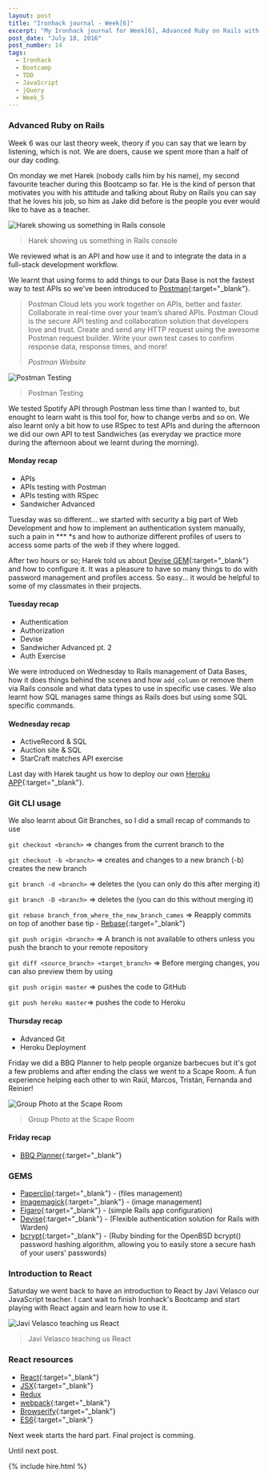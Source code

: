 ```yaml
---
layout: post
title: "Ironhack journal - Week[6]"
excerpt: "My Ironhack journal for Week[6], Advanced Ruby on Rails with Harek"
post_date: "July 18, 2016"
post_number: 14
tags: 
  - Ironhack
  - Bootcamp
  - TDD
  - JavaScript
  - jQuery
  - Week_5
---
```


### Advanced Ruby on Rails

Week 6 was our last theory week, theory if you can say that we learn by listening, which is not. We are doers, cause we spent more than a half of our day coding.

On monday we met Harek (nobody calls him by his name), my second favourite teacher during this Bootcamp so far. He is the kind of person that motivates you with his attitude and talking about Ruby on Rails you can say that he loves his job, so him as Jake did before is the people you ever would like to have as a teacher.

<img src="/images/post-irnohack-week-six-b.jpg" alt="Harek showing us something in Rails console">

<div>
  <blockquote class="container  alert">
    <p>Harek showing us something in Rails console</p>
  </blockquote>
</div>

We reviewed what is an API and how use it and to integrate the data in a full-stack development workflow.

We learnt that using forms to add things to our Data Base is not the fastest way to test APIs so we've been introduced to [Postman](https://www.getpostman.com){:target="_blank"}.

<div class="blockquote">
  <blockquote class="container">
    <p>Postman Cloud lets you work together on APIs, better and faster. Collaborate in real-time over your team’s shared APIs. Postman Cloud is the secure API testing and collaboration solution that developers love and trust. Create and send any HTTP request using the awesome Postman request builder. Write your own test cases to confirm response data, response times, and more!</p>
    <cite>Postman Website</cite>
  </blockquote>
</div>

<img src="/images/post-irnohack-week-six-c.jpg" alt="Postman Testing">

<div>
  <blockquote class="container  alert">
    <p>Postman Testing</p>
  </blockquote>
</div>

We tested Spotify API through Postman less time than I wanted to, but enought to learn waht is this tool for, how to change verbs and so on. We also learnt only a bit how to use RSpec to test APIs and during the afternoon we did our own API to test Sandwiches (as everyday we practice more during the afternoon about we learnt during the morning).

#### Monday recap

+ APIs
+ APIs testing with Postman
+ APIs testing with RSpec
+ Sandwicher Advanced

Tuesday was so different... we started with security a big part of Web Development and how to implement an authentication system manually, such a pain in *** *s and how to authorize different profiles of users to access some parts of the web if they where logged.

After two hours or so; Harek told us about [Devise GEM](https://github.com/plataformatec/devise){:target="_blank"} and how to configure it. It was a pleasure to have so many things to do with password management and profiles access. So easy... it would be helpful to some of my classmates in their projects.

#### Tuesday recap

+ Authentication
+ Authorization
+ Devise
+ Sandwicher Advanced pt. 2
+ Auth Exercise

We were introduced on Wednesday to Rails management of Data Bases, how it does things behind the scenes and how `add_column` or remove them via Rails console and what data types to use in specific use cases. We also learnt how SQL manages same things as Rails does but using some SQL specific commands.

#### Wednesday recap

+ ActiveRecord & SQL
+ Auction site & SQL
+ StarCraft matches API exercise

Last day with Harek taught us how to deploy our own [Heroku APP](https://www.heroku.com){:target="_blank"}.

### Git CLI usage

We also learnt about Git Branches, so I did a small recap of commands to use

`git checkout <branch>` => changes from the current branch to the <branch>

`git checkout -b <branch>` => creates and changes to a new branch (-b) creates the new branch

`git branch -d <branch>` => deletes the <branch> (you can only do this after merging it)

`git branch -D <branch>` => deletes the <branch> (you can do this without merging it)

`git rebase branch_from_where_the_new_branch_cames` => Reapply commits on top of another base tip - [Rebase](https://git-scm.com/docs/git-rebase){:target="_blank"}

`git push origin <branch>` => A branch is not available to others unless you push the branch to your remote repository

`git diff <source_branch> <target_branch>` => Before merging changes, you can also preview them by using

`git push origin master` => pushes the code to GitHub

`git push heroku master`=> pushes the code to Heroku

#### Thursday recap
+ Advanced Git
+ Heroku Deployment

Friday we did a BBQ Planner to help people organize barbecues but it's got a few problems and after ending the class we went to a Scape Room. A fun experience helping each other to win Raúl, Marcos, Tristán, Fernanda and Reinier!

<img src="/images/post-irnohack-week-six-d.jpg" alt="Group Photo at the Scape Room">

<div>
  <blockquote class="container  alert">
    <p>Group Photo at the Scape Room</p>
  </blockquote>
</div>

#### Friday recap

+ [BBQ Planner](https://github.com/IgnaciodeNuevo/Ironhack/tree/master/Week%206/Day%205){:target="_blank"}

### GEMS

+ [Paperclip](https://github.com/thoughtbot/paperclip){:target="_blank"} - (files management)
+ [Imagemagick](https://github.com/ImageMagick/ImageMagick){:target="_blank"} - (image management)
+ [Figaro](https://github.com/laserlemon/figaro){:target="_blank"} - (simple Rails app configuration)
+ [Devise](https://github.com/plataformatec/devise){:target="_blank"} - (Flexible authentication solution for Rails with Warden)
+ [bcrypt](https://github.com/codahale/bcrypt-ruby){:target="_blank"} - (Ruby binding for the OpenBSD bcrypt() password hashing algorithm, allowing you to easily store a secure hash of your users' passwords)

### Introduction to React

Saturday we went back to have an introduction to React by Javi Velasco our JavaScript teacher. I cant wait to finish Ironhack's Bootcamp and start playing with React again and learn how to use it.

<img src="/images/post-irnohack-week-six-a.jpg" alt="Javi Velasco teaching us React">

<div>
  <blockquote class="container  alert">
    <p>Javi Velasco teaching us React</p>
  </blockquote>
</div>

### React resources

+ [React](https://facebook.github.io/react){:target="_blank"}
+ [JSX](https://jsx.github.io){:target="_blank"}
+ [Redux](http://redux.js.org)
+ [webpack](https://webpack.github.io){:target="_blank"}
+ [Browserify](http://browserify.org){:target="_blank"}
+ [ES6](https://developer.mozilla.org/en-US/docs/Web/JavaScript/New_in_JavaScript/ECMAScript_6_support_in_Mozilla ){:target="_blank"}

Next week starts the hard part. Final project is comming.

Until next post.

{% include hire.html %}